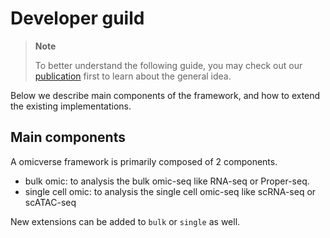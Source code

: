 # Developer guild

> **Note**
>
> To better understand the following guide, you may check out our [publication]() first to learn about the general idea.

Below we describe main components of the framework, and how to extend the existing implementations.

## Main components

A omicverse framework is primarily composed of 2 components.

- bulk omic: to analysis the bulk omic-seq like RNA-seq or Proper-seq.
- single cell omic: to analysis the single cell omic-seq like scRNA-seq or scATAC-seq

New extensions can be added to `bulk` or `single` as well.